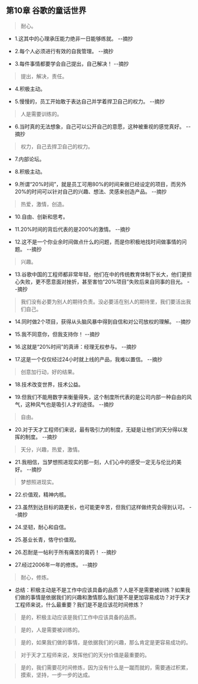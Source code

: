 ## 第10章 谷歌的童话世界

>耐心。

- 1.这其中的心理承压能力绝非一日能够练就。 --摘抄

- 2.每个人必须进行有效的自我管理。 --摘抄

- 3.每件事情都要学会自己提出，自己解决！ --摘抄

>提出，解决，责任。

- 4.积极主动。

- 5.慢慢的，员工开始敢于表达自己并学着捍卫自己的权力。 --摘抄

>人是需要训练的。

- 6.当时真的无法想象，自己可以公开自己的意愿，这种被重视的感觉真好。 --摘抄

>权力，自己去捍卫自己的权力。

- 7.内部论坛。

- 8.积极主动。

- 9.所谓“20%时间”，就是员工可用80%的时间来做已经设定的项目，而另外20%的时间可以针对自己的兴趣、想法、灵感来创造产品。 --摘抄

>热爱，激情，创造。

- 10.自由、创新和思考。

- 11.20%时间的背后代表的是200%的激情。 --摘抄

- 12.这不是一个你业余时间做点什么的问题，而是你积极地找时间做事情的问题。 --摘抄

>兴趣。

- 13.谷歌中国的工程师都非常年轻，他们在中的传统教育体制下长大，他们更担心失败，更不愿意面对挫折，甚至害怕“20%项目”失败后来自同事的目光。 --摘抄

>我们没有必要为别人的期待负责。没必要活在别人的期待里，我们要活出我们自己。

- 14.同时做2个项目，获得从头脑风暴中得到自信和对公司放权的理解。 --摘抄

- 15.我不同意你，但我支持你！ --摘抄

- 16.这就是“20%时间”的真谛：经理无权参与。 --摘抄

- 17.这是一个仅仅经过24小时就上线的产品，我难以置信。 --摘抄

>创意加行动，好的结果。

- 18.技术改变世界，技术公益。

- 19.但我们不能用数字来衡量得失，这个制度所代表的是公司内部一种自由的风气，这种风气也是吸引人才的途径。 --摘抄

>自由。

- 20.对于天才工程师们来说，最有吸引力的制度，无疑是让他们的天分得以发挥的制度。 --摘抄

>天分，兴趣，热爱，激情。

- 21.我相信，当梦想照进现实的那一刻，人们心中的感受一定无与伦比的美好。 --摘抄

>梦想照进现实。

- 22.价值观，精神内核。

- 23.虽然到达目标的路更长，也可能更辛苦，但我们这样做终究会得到认可。  --摘抄

- 24.坚韧，耐心和自信。

- 25.基业长青，恪守价值观。

- 26.忍耐是一帖利于所有痛苦的膏药！ --摘抄

- 27.经过2006年一年的修炼。 --摘抄

>耐心，修炼。

- 总结：积极主动是不是工作中应该具备的品质？人是不是需要被训练？如果我们做的事情是依据我们的兴趣和激情那么我们是不是更加容易成功？对于天才工程师来说，什么最重要？我们是不是应该花时间修炼？

>是的，积极主动应该是我们工作中应该具备的品质。

>是的，人是需要被训练的。

>是的，如果我们做的事情，是依据我们的兴趣，那么肯定是更容易成功的。

>对于天才工程师来说，发挥他们的天分价值是最重要的。

>是的，我们需要花时间修炼，因为没有什么是一蹴而就的，需要通过积累，摸索，坚持，一步一步的达成。

